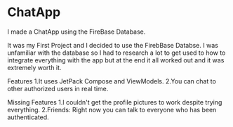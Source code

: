 # ChatApp
I made a ChatApp using the FireBase Database.

It was my First Project and I decided to use the FirebBase Databse. I was unfamiliar with the database so I had to research a lot to get used to how to integrate everything with the app but at the end it all worked out and it was extremely worth it.

Features 1.It uses JetPack Compose and ViewModels. 2.You can chat to other authorized users in real time.

Missing Features 1.I couldn't get the profile pictures to work despite trying everything. 2.Friends: Right now you can talk to everyone who has been authenticated.
